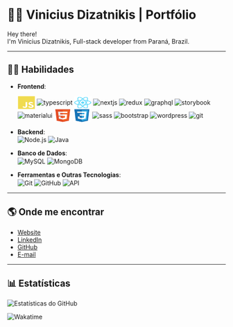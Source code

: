 # 👨‍💻 Vinicius Dizatnikis | Portfólio

Hey there!  
I'm Vinicius Dizatnikis, Full-stack developer from Paraná, Brazil.

---

## 🧑‍💻 Habilidades

- **Frontend**:
  <div style="display: inline_block">
    <img align="center" height="30" width="40" alt="javascript" src="https://raw.githubusercontent.com/devicons/devicon/master/icons/javascript/javascript-plain.svg">
    <img align="center" height="30" width="40" alt="typescript" src="https://cdn.jsdelivr.net/gh/devicons/devicon/icons/typescript/typescript-original.svg">
    <img align="center" height="30" width="40" alt="react" src="https://raw.githubusercontent.com/devicons/devicon/master/icons/react/react-original.svg">
    <img align="center" height="30" width="40" alt="nextjs" src="https://cdn.jsdelivr.net/gh/devicons/devicon/icons/nextjs/nextjs-original.svg">    
    <img align="center" height="30" width="40" alt="redux" src="https://cdn.jsdelivr.net/gh/devicons/devicon/icons/redux/redux-original.svg">
    <img align="center" height="30" width="40" alt="graphql" src="https://cdn.jsdelivr.net/gh/devicons/devicon/icons/graphql/graphql-plain.svg">    
    <img align="center" height="30" width="40" alt="storybook" src="https://cdn.jsdelivr.net/gh/devicons/devicon/icons/storybook/storybook-original.svg">    
    <img align="center" height="30" width="40" alt="materialui" src="https://cdn.jsdelivr.net/gh/devicons/devicon/icons/materialui/materialui-original.svg">
    <img align="center" height="30" width="40" alt="html5" src="https://raw.githubusercontent.com/devicons/devicon/master/icons/html5/html5-original.svg">
    <img align="center" height="30" width="40" alt="css3" src="https://raw.githubusercontent.com/devicons/devicon/master/icons/css3/css3-original.svg">
    <img align="center" height="30" width="40" alt="sass" src="https://cdn.jsdelivr.net/gh/devicons/devicon/icons/sass/sass-original.svg">
    <img align="center" height="30" width="40" alt="bootstrap" src="https://cdn.jsdelivr.net/gh/devicons/devicon/icons/bootstrap/bootstrap-plain.svg">
    <img align="center" height="30" width="40" alt="wordpress" src="https://cdn.worldvectorlogo.com/logos/wordpress-icon-1.svg">
    <img align="center" height="30" width="40" alt="git" src="https://cdn.jsdelivr.net/gh/devicons/devicon/icons/git/git-original.svg">
  </div>

- **Backend**:  
  <img align="center" height="30" width="40" alt="Node.js" src="https://img.shields.io/badge/-Node.js-5d5d5d?style=flat&logo=node.js">
  <img align="center" height="30" width="40" alt="Java" src="https://img.shields.io/badge/-Java-5d5d5d?style=flat&logo=java">

- **Banco de Dados**:  
  <img align="center" height="30" width="40" alt="MySQL" src="https://img.shields.io/badge/-MySQL-5d5d5d?style=flat&logo=mysql">
  <img align="center" height="30" width="40" alt="MongoDB" src="https://img.shields.io/badge/-MongoDB-5d5d5d?style=flat&logo=mongodb">

- **Ferramentas e Outras Tecnologias**:  
  <img align="center" height="30" width="40" alt="Git" src="https://img.shields.io/badge/-Git-5d5d5d?style=flat&logo=git">
  <img align="center" height="30" width="40" alt="GitHub" src="https://img.shields.io/badge/-GitHub-5d5d5d?style=flat&logo=github">
  <img align="center" height="30" width="40" alt="API" src="https://img.shields.io/badge/-API-5d5d5d?style=flat&logo=api">

---

## 🌎 Onde me encontrar

- [Website](https://www.viniciusdizatnikis.com)  
- [LinkedIn](https://www.linkedin.com/in/viniciusdizatnikis)  
- [GitHub](https://github.com/ViniciusDizatnikis)  
- [E-mail](mailto:vinicius@example.com)

---

## 📊 Estatísticas

![Estatísticas do GitHub](https://github-readme-stats.vercel.app/api?username=viniciusdizatnikis&show_icons=true&hide_title=true&hide=prs&theme=radical)

![Wakatime](https://wakatime.com/badge/user/7c8afd8e-6490-43bb-b980-a081626d34af.svg)
